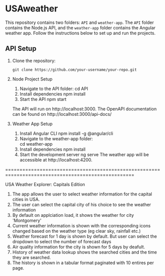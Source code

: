 # USAweather

This repository contains two folders: `API` and `weather-app`. The `API` folder contains the Node.js API, and the `weather-app` folder contains the Angular weather app. Follow the instructions below to set up and run the projects.

## API Setup

1. Clone the repository:

   ```shell
   git clone https://github.com/your-username/your-repo.git

2. Node Project Setup
    1. Navigate to the API folder:
       cd API
    2. Install dependencies
        npm install
    3. Start the API
       npm start
   
   The API will run on http://localhost:3000.
   The OpenAPI documentation can be found on http://localhost:3000/api-docs/

4. Weather App Setup
    1. Install Angular CLI
       npm install -g @angular/cli
    2. Navigate to the weather-app folder:\
       cd weather-app
    3. Install dependencies
       npm install
    4. Start the development server
       ng serve
       The weather app will be accessible at http://localhost:4200.
    
===================================================================================================

  USA Weather Explorer: Capitals Edition

1. The app allows the user to select weather information for the capital cities in USA.
2. The user can select the capital city of his choice to see the weather information
3. By default on applciation load, it shows the weather for city 'Montgomery'
4. Current weather information is shown with the corresponding icons changed based on the weather type (eg clear sky, rainfall etc.)
5. Weather forecast for 1 day is shown by default. But user can select the dropdown to select the number of forecast days
6. Air quality information for the city is shown for 5 days by deafult.
7. History of weather data lookup shows the searched cities and the time they are searched.
8. The history is shown in a tabular format paginated with 10 entires per page.
